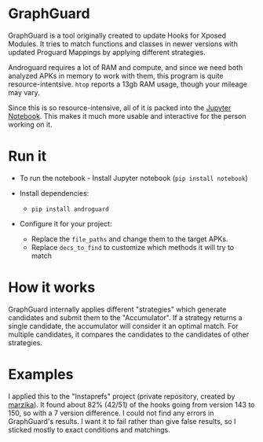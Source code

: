 # GraphGuard


GraphGuard is a tool originally created to update Hooks for Xposed Modules. It tries to match functions and classes in newer versions with updated Proguard Mappings by applying different strategies.

Androguard requires a lot of RAM and compute, and since we need both analyzed APKs in memory to work with them, this program is quite resource-intentsive. `htop` reports a 13gb RAM usage, though your mileage may vary.

Since this is so resource-intensive, all of it is packed into the [Jupyter Notebook](GraphGuard.ipynb). This makes it much more usable and interactive for the person working on it.

# Run it
* To run the notebook - Install Jupyter notebook (`pip install notebook`)
* Install dependencies:
  * `pip install androguard`

* Configure it for your project:
  * Replace the `file_paths` and change them to the target APKs.
  * Replace `decs_to_find` to customize which methods it will try to match


# How it works

GraphGuard internally applies different "strategies" which generate candidates and submit them to the "Accumulator". If a strategy returns a single candidate, the accumulator will consider it an optimal match. For multiple candidates, it compares the candidates to the candidates of other strategies.


# Examples
I applied this to the "Instaprefs" project (private repository, created by [marzika](https://github.com/marzika)). It found about 82% (42/51) of the hooks going from version 143 to 150, so with a 7 version difference. I could not find any errors in GraphGuard's results. I want it to fail rather than give false results, so I sticked mostly to exact conditions and matchings.
